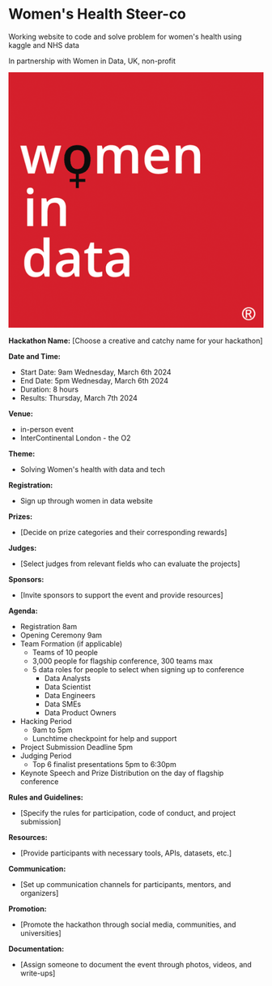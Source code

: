 # Women's Health Steer-co

Working website to code and solve problem for women's health using kaggle and NHS data

In partnership with Women in Data, UK, non-profit

![wid-logo.png](img%2Fwid-logo.png)

**Hackathon Name:** [Choose a creative and catchy name for your hackathon]

**Date and Time:**
- Start Date: 9am Wednesday, March 6th 2024 
- End Date: 5pm Wednesday, March 6th 2024 
- Duration: 8 hours
- Results: Thursday, March 7th 2024

**Venue:**
- in-person event
- InterContinental London - the O2

**Theme:**
- Solving Women's health with data and tech

**Registration:**
- Sign up through women in data website

**Prizes:**
- [Decide on prize categories and their corresponding rewards]

**Judges:**
- [Select judges from relevant fields who can evaluate the projects]

**Sponsors:**
- [Invite sponsors to support the event and provide resources]

**Agenda:**
- Registration 8am
- Opening Ceremony 9am 
- Team Formation (if applicable)
  - Teams of 10 people 
  - 3,000 people for flagship conference, 300 teams max
  - 5 data roles for people to select when signing up to conference 
    - Data Analysts
    - Data Scientist
    - Data Engineers
    - Data SMEs
    - Data Product Owners
- Hacking Period
  - 9am to 5pm 
  - Lunchtime checkpoint for help and support 
- Project Submission Deadline 5pm
- Judging Period
  - Top 6 finalist presentations 5pm to 6:30pm
- Keynote Speech and Prize Distribution on the day of flagship conference 

**Rules and Guidelines:**
- [Specify the rules for participation, code of conduct, and project submission]

**Resources:**
- [Provide participants with necessary tools, APIs, datasets, etc.]

**Communication:**
- [Set up communication channels for participants, mentors, and organizers]

**Promotion:**
- [Promote the hackathon through social media, communities, and universities]

**Documentation:**
- [Assign someone to document the event through photos, videos, and write-ups]
